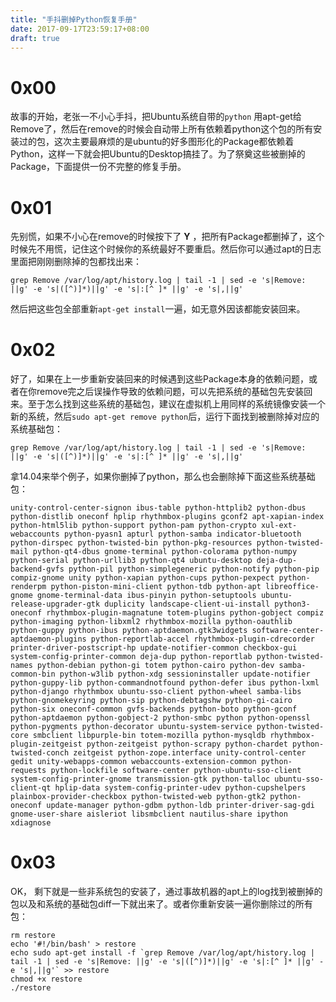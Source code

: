 ```yaml
---
title: "手抖删掉Python恢复手册"
date: 2017-09-17T23:59:17+08:00
draft: true
---
```


# 0x00
故事的开始，老张一不小心手抖，把Ubuntu系统自带的`python` 用apt-get给 Remove了，然后在remove的时候会自动带上所有依赖着python这个包的所有安装过的包，这次主要最麻烦的是ubuntu的好多图形化的Package都依赖着Python，这样一下就会把Ubuntu的Desktop搞挂了。为了祭奠这些被删掉的Package，下面提供一份不完整的修复手册。

# 0x01
先别慌，如果不小心在remove的时候按下了 **Y** ，把所有Package都删掉了，这个时候先不用慌，记住这个时候你的系统最好不要重启。然后你可以通过apt的日志里面把刚刚删除掉的包都找出来：
```
grep Remove /var/log/apt/history.log | tail -1 | sed -e 's|Remove: ||g' -e 's|([^)]*)||g' -e 's|:[^ ]* ||g' -e 's|,||g'
```
然后把这些包全部重新`apt-get install`一遍，如无意外因该都能安装回来。

# 0x02
好了，如果在上一步重新安装回来的时候遇到这些Package本身的依赖问题，或者在你remove完之后误操作导致的依赖问题，可以先把系统的基础包先安装回来。至于怎么找到这些系统的基础包，建议在虚拟机上用同样的系统镜像安装一个新的系统，然后`sudo apt-get remove python`后，运行下面找到被删除掉对应的系统基础包：

```
grep Remove /var/log/apt/history.log | tail -1 | sed -e 's|Remove: ||g' -e 's|([^)]*)||g' -e 's|:[^ ]* ||g' -e 's|,||g'
```

拿14.04来举个例子，如果你删掉了python，那么也会删除掉下面这些系统基础包：

```
unity-control-center-signon ibus-table python-httplib2 python-dbus python-distlib oneconf hplip rhythmbox-plugins gconf2 apt-xapian-index python-html5lib python-support python-pam python-crypto xul-ext-webaccounts python-pyasn1 apturl python-samba indicator-bluetooth python-dirspec python-twisted-bin python-pkg-resources python-twisted-mail python-qt4-dbus gnome-terminal python-colorama python-numpy python-serial python-urllib3 python-qt4 ubuntu-desktop deja-dup-backend-gvfs python-pil python-simplegeneric python-notify python-pip compiz-gnome unity python-xapian python-cups python-pexpect python-renderpm python-piston-mini-client python-tdb python-apt libreoffice-gnome gnome-terminal-data ibus-pinyin python-setuptools ubuntu-release-upgrader-gtk duplicity landscape-client-ui-install python3-oneconf rhythmbox-plugin-magnatune totem-plugins python-gobject compiz python-imaging python-libxml2 rhythmbox-mozilla python-oauthlib python-guppy python-ibus python-aptdaemon.gtk3widgets software-center-aptdaemon-plugins python-reportlab-accel rhythmbox-plugin-cdrecorder printer-driver-postscript-hp update-notifier-common checkbox-gui system-config-printer-common deja-dup python-reportlab python-twisted-names python-debian python-gi totem python-cairo python-dev samba-common-bin python-w3lib python-xdg sessioninstaller update-notifier python-guppy-lib python-commandnotfound python-defer ibus python-lxml python-django rhythmbox ubuntu-sso-client python-wheel samba-libs python-gnomekeyring python-sip python-debtagshw python-gi-cairo python-six oneconf-common gvfs-backends python-boto python-gconf python-aptdaemon python-gobject-2 python-smbc python python-openssl python-pygments python-decorator ubuntu-system-service python-twisted-core smbclient libpurple-bin totem-mozilla python-mysqldb rhythmbox-plugin-zeitgeist python-zeitgeist python-scrapy python-chardet python-twisted-conch zeitgeist python-zope.interface unity-control-center gedit unity-webapps-common webaccounts-extension-common python-requests python-lockfile software-center python-ubuntu-sso-client system-config-printer-gnome transmission-gtk python-talloc ubuntu-sso-client-qt hplip-data system-config-printer-udev python-cupshelpers plainbox-provider-checkbox python-twisted-web python-gtk2 python-oneconf update-manager python-gdbm python-ldb printer-driver-sag-gdi gnome-user-share aisleriot libsmbclient nautilus-share ipython xdiagnose 
```

# 0x03
OK， 剩下就是一些非系统包的安装了，通过事故机器的apt上的log找到被删掉的包以及和系统的基础包diff一下就出来了。或者你重新安装一遍你删除过的所有包：
```
rm restore
echo '#!/bin/bash' > restore
echo sudo apt-get install -f `grep Remove /var/log/apt/history.log | tail -1 | sed -e 's|Remove: ||g' -e 's|([^)]*)||g' -e 's|:[^ ]* ||g' -e 's|,||g'` >> restore
chmod +x restore 
./restore
```